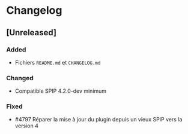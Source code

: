 # Changelog

## [Unreleased]

### Added

- Fichiers `README.md` et `CHANGELOG.md`

### Changed

- Compatible SPIP 4.2.0-dev minimum

### Fixed

- #4797 Réparer la mise à jour du plugin depuis un vieux SPIP vers la version 4
